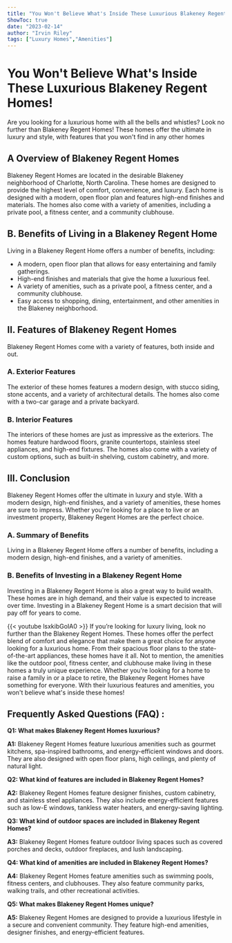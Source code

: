 ```yaml
---
title: "You Won't Believe What's Inside These Luxurious Blakeney Regent Homes!"
ShowToc: true 
date: "2023-02-14"
author: "Irvin Riley" 
tags: ["Luxury Homes","Amenities"]
---
```

# You Won't Believe What's Inside These Luxurious Blakeney Regent Homes! 

Are you looking for a luxurious home with all the bells and whistles? Look no further than Blakeney Regent Homes! These homes offer the ultimate in luxury and style, with features that you won't find in any other homes

## A Overview of Blakeney Regent Homes

Blakeney Regent Homes are located in the desirable Blakeney neighborhood of Charlotte, North Carolina. These homes are designed to provide the highest level of comfort, convenience, and luxury. Each home is designed with a modern, open floor plan and features high-end finishes and materials. The homes also come with a variety of amenities, including a private pool, a fitness center, and a community clubhouse.

## B. Benefits of Living in a Blakeney Regent Home

Living in a Blakeney Regent Home offers a number of benefits, including:

* A modern, open floor plan that allows for easy entertaining and family gatherings.
* High-end finishes and materials that give the home a luxurious feel.
* A variety of amenities, such as a private pool, a fitness center, and a community clubhouse.
* Easy access to shopping, dining, entertainment, and other amenities in the Blakeney neighborhood.

## II. Features of Blakeney Regent Homes

Blakeney Regent Homes come with a variety of features, both inside and out. 

### A. Exterior Features

The exterior of these homes features a modern design, with stucco siding, stone accents, and a variety of architectural details. The homes also come with a two-car garage and a private backyard.

### B. Interior Features

The interiors of these homes are just as impressive as the exteriors. The homes feature hardwood floors, granite countertops, stainless steel appliances, and high-end fixtures. The homes also come with a variety of custom options, such as built-in shelving, custom cabinetry, and more.

## III. Conclusion

Blakeney Regent Homes offer the ultimate in luxury and style. With a modern design, high-end finishes, and a variety of amenities, these homes are sure to impress. Whether you're looking for a place to live or an investment property, Blakeney Regent Homes are the perfect choice. 

### A. Summary of Benefits

Living in a Blakeney Regent Home offers a number of benefits, including a modern design, high-end finishes, and a variety of amenities.

### B. Benefits of Investing in a Blakeney Regent Home

Investing in a Blakeney Regent Home is also a great way to build wealth. These homes are in high demand, and their value is expected to increase over time. Investing in a Blakeney Regent Home is a smart decision that will pay off for years to come.

{{< youtube lsxkibGoIA0 >}} 
If you’re looking for luxury living, look no further than the Blakeney Regent Homes. These homes offer the perfect blend of comfort and elegance that make them a great choice for anyone looking for a luxurious home. From their spacious floor plans to the state-of-the-art appliances, these homes have it all. Not to mention, the amenities like the outdoor pool, fitness center, and clubhouse make living in these homes a truly unique experience. Whether you’re looking for a home to raise a family in or a place to retire, the Blakeney Regent Homes have something for everyone. With their luxurious features and amenities, you won't believe what's inside these homes!

## Frequently Asked Questions (FAQ) :
**Q1: What makes Blakeney Regent Homes luxurious?**

**A1:** Blakeney Regent Homes feature luxurious amenities such as gourmet kitchens, spa-inspired bathrooms, and energy-efficient windows and doors. They are also designed with open floor plans, high ceilings, and plenty of natural light.

**Q2: What kind of features are included in Blakeney Regent Homes?**

**A2:** Blakeney Regent Homes feature designer finishes, custom cabinetry, and stainless steel appliances. They also include energy-efficient features such as low-E windows, tankless water heaters, and energy-saving lighting.

**Q3: What kind of outdoor spaces are included in Blakeney Regent Homes?**

**A3:** Blakeney Regent Homes feature outdoor living spaces such as covered porches and decks, outdoor fireplaces, and lush landscaping.

**Q4: What kind of amenities are included in Blakeney Regent Homes?**

**A4:** Blakeney Regent Homes feature amenities such as swimming pools, fitness centers, and clubhouses. They also feature community parks, walking trails, and other recreational activities.

**Q5: What makes Blakeney Regent Homes unique?**

**A5:** Blakeney Regent Homes are designed to provide a luxurious lifestyle in a secure and convenient community. They feature high-end amenities, designer finishes, and energy-efficient features.



